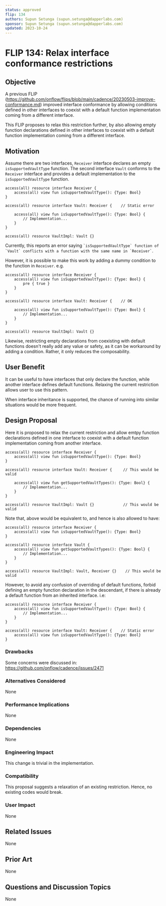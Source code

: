 ```yaml
---
status: approved
flip: 134
authors: Supun Setunga (supun.setunga@dapperlabs.com)
sponsor: Supun Setunga (supun.setunga@dapperlabs.com)
updated: 2023-10-24
---
```


# FLIP 134: Relax interface conformance restrictions

## Objective

A previous FLIP (https://github.com/onflow/flips/blob/main/cadence/20230503-improve-conformance.md) improved interface
conformance by allowing conditions defined in other interfaces to coexist with a default function implementation coming
from a different interface.

This FLIP proposes to relax this restriction further, by also allowing empty function declarations defined in other
interfaces to coexist with a default function implementation coming from a different interface.

## Motivation

Assume there are two interfaces, `Receiver` interface declares an empty `isSupportedVaultType` function.
The  second interface `Vault` conforms to the `Receiver` interface and provides a default implementation
to the `isSupportedVaultType` function.

```cadence
access(all) resource interface Receiver {
    access(all) view fun isSupportedVaultType(): {Type: Bool}
}

access(all) resource interface Vault: Receiver {    // Static error

    access(all) view fun isSupportedVaultType(): {Type: Bool} {
        // Implementation...
    }
}

access(all) resource VaultImpl: Vault {}
```

Currently, this reports an error saying `` `isSupportedVaultType` function of `Vault` conflicts with a function with the same name in `Receiver` ``.

However, it is possible to make this work by adding a dummy condition to the function in `Receiver`.
e.g.

```cadence
access(all) resource interface Receiver {
    access(all) view fun isSupportedVaultType(): {Type: Bool} {
        pre { true }
    }
}

access(all) resource interface Vault: Receiver {    // OK

    access(all) view fun isSupportedVaultType(): {Type: Bool} {
        // Implementation...
    }
}

access(all) resource VaultImpl: Vault {}
```

Likewise, restricting empty declarations from coexisting with default functions doesn't really add any value or safety,
as it can be workaround by adding a condition. Rather, it only reduces the composability.

## User Benefit

It can be useful to have interfaces that only declare the function, while another interface defines default functions.
Relaxing the current restriction allows user to use this pattern.

When interface inheritance is supported, the chance of running into similar situations would be more frequent.

## Design Proposal

Here it is proposed to relax the current restriction and allow emtpy function declarations defined in one interface to
coexist with a default function implementation coming from another interface.

```cadence
access(all) resource interface Receiver {
    access(all) view fun isSupportedVaultType(): {Type: Bool}
}

access(all) resource interface Vault: Receiver {     // This would be valid

    access(all) view fun getSupportedVaultTypes(): {Type: Bool} {
        // Implementation...
    }
}

access(all) resource VaultImpl: Vault {}             // This would be valid
```

Note that, above would be equivalent to, and hence is also allowed to have:

```cadence
access(all) resource interface Receiver {
    access(all) view fun isSupportedVaultType(): {Type: Bool}
}

access(all) resource interface Vault {
    access(all) view fun getSupportedVaultTypes(): {Type: Bool} {
        // Implementation...
    }
}

access(all) resource VaultImpl: Vault, Receiver {}    // This would be valid
```

However, to avoid any confusion of overriding of default functions, forbid defining an empty function declaration in the
descendant, if there is already a default function from an inherited interface. i.e:

```cadence
access(all) resource interface Receiver {
    access(all) view fun isSupportedVaultType(): {Type: Bool} {
        // Implementation...
    }
}

access(all) resource interface Vault: Receiver {    // Static error
    access(all) view fun isSupportedVaultType(): {Type: Bool}
}
```

### Drawbacks

Some concerns were discussed in: https://github.com/onflow/cadence/issues/2471

### Alternatives Considered

None

### Performance Implications

None

### Dependencies

None

### Engineering Impact

This change is trivial in the implementation.

### Compatibility

This proposal suggests a relaxation of an existing restriction. Hence, no existing codes would break.

### User Impact

None

## Related Issues

None

## Prior Art

None

## Questions and Discussion Topics

None

